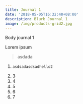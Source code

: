 ```yaml
---
title: Journal 1
date: '2018-05-05T16:32:40+08:00'
description: Blurb Journal 1
image: /img/products-grid2.jpg
---
```

Body journal 1 

Lorem ipsum

> asdada

1. ```
   asdsadasdsadhello2
   ```
2. 3
3. 4
4. 5
5. 6
6. 7
